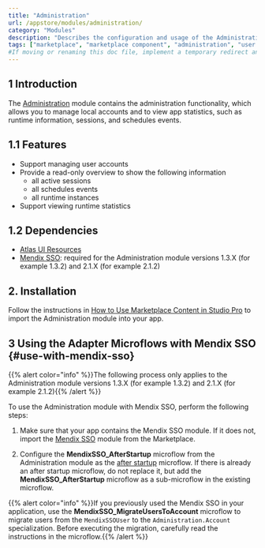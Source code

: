 ```yaml
---
title: "Administration"
url: /appstore/modules/administration/
category: "Modules"
description: "Describes the configuration and usage of the Administration module, which is available in the Mendix Marketplace."
tags: ["marketplace", "marketplace component", "administration", "user management", "platform support"]
#If moving or renaming this doc file, implement a temporary redirect and let the respective team know they should update the URL in the product. See Mapping to Products for more details. 
---
```


## 1 Introduction

The [Administration](https://marketplace.mendix.com/link/component/23513) module contains the administration functionality, which allows you to manage local accounts and to view app statistics, such as runtime information, sessions, and schedules events.

## 1.1 Features

* Support managing user accounts
* Provide a read-only overview to show the following information
    * all active sessions
    * all schedules events
    * all runtime instances
* Support viewing runtime statistics

## 1.2 Dependencies

* [Atlas UI Resources](https://marketplace.mendix.com/link/component/104730)
* [Mendix SSO](https://marketplace.mendix.com/link/component/111349): required for the Administration module versions 1.3.X (for example 1.3.2) and 2.1.X (for example 2.1.2)

## 2. Installation

Follow the instructions in [How to Use Marketplace Content in Studio Pro](https://docs.mendix.com/appstore/general/app-store-content/) to import the Administration module into your app.

## 3 Using the Adapter Microflows with Mendix SSO                                                               {#use-with-mendix-sso}

{{% alert color="info" %}}The following process only applies to the Administration module versions 1.3.X (for example 1.3.2) and 2.1.X (for example 2.1.2){{% /alert %}}

To use the Administration module with Mendix SSO, perform the following steps:

1. Make sure that your app contains the Mendix SSO module. If it does not, import the [Mendix SSO](https://marketplace.mendix.com/link/component/111349) module from the Marketplace.

2. Configure the **MendixSSO_AfterStartup** microflow from the Administration module as the [after startup](/refguide/app-settings/#after-startup) microflow. If there is already an after startup microflow, do not replace it, but add the **MendixSSO_AfterStartup** microflow as a sub-microflow in the existing microflow.

{{% alert color="info" %}}If you previously used the Mendix SSO in your application, use the **MendixSSO_MigrateUsersToAccount** microflow to migrate users from the `MendixSSOUser` to the `Administration.Account` specialization. Before executing the migration, carefully read the instructions in the microflow.{{% /alert %}}
